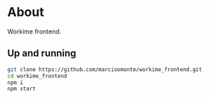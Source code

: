 # About

Workime frontend.

## Up and running

```sh
git clone https://github.com/marcioomonte/workime_frontend.git
cd workime_frontend
npm i
npm start
```
